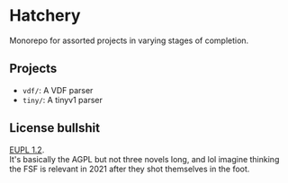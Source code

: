 # Hatchery

Monorepo for assorted projects in varying stages of completion.

## Projects

* `vdf/`: A VDF parser
* `tiny/`: A tinyv1 parser

## License bullshit

[EUPL 1.2](https://spdx.org/licenses/EUPL-1.2.html).  
It's basically the AGPL but not three novels long, and lol imagine thinking the FSF is relevant in 2021 after they shot themselves in the foot.